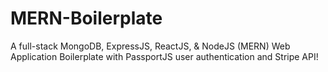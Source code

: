 # MERN-Boilerplate
A full-stack MongoDB, ExpressJS, ReactJS, &amp; NodeJS (MERN) Web Application Boilerplate with PassportJS user authentication and Stripe API!
